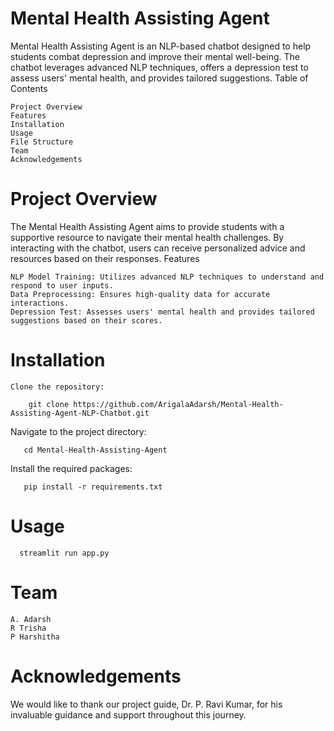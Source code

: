 # Mental Health Assisting Agent

Mental Health Assisting Agent is an NLP-based chatbot designed to help students combat depression and improve their mental well-being. The chatbot leverages advanced NLP techniques, offers a depression test to assess users' mental health, and provides tailored suggestions.
Table of Contents

    Project Overview
    Features
    Installation
    Usage
    File Structure
    Team
    Acknowledgements

# Project Overview

The Mental Health Assisting Agent aims to provide students with a supportive resource to navigate their mental health challenges. By interacting with the chatbot, users can receive personalized advice and resources based on their responses.
Features

    NLP Model Training: Utilizes advanced NLP techniques to understand and respond to user inputs.
    Data Preprocessing: Ensures high-quality data for accurate interactions.
    Depression Test: Assesses users' mental health and provides tailored suggestions based on their scores.

# Installation

    Clone the repository:

 
```
    git clone https://github.com/ArigalaAdarsh/Mental-Health-Assisting-Agent-NLP-Chatbot.git
```
Navigate to the project directory:

 ```
    cd Mental-Health-Assisting-Agent
```
Install the required packages:

 ```
    pip install -r requirements.txt
```
# Usage

 
 ```
   streamlit run app.py
 ```
 
# Team

    A. Adarsh
    R Trisha
    P Harshitha

# Acknowledgements

We would like to thank our project guide, Dr. P. Ravi Kumar, for his invaluable guidance and support throughout this journey.

